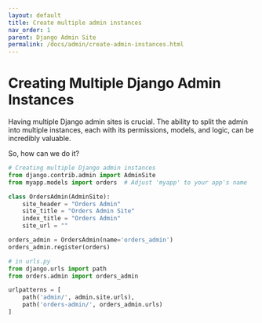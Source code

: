 ```yaml
---
layout: default
title: Create multiple admin instances
nav_order: 1
parent: Django Admin Site
permalink: /docs/admin/create-admin-instances.html
---
```


# Creating Multiple Django Admin Instances

Having multiple Django admin sites is crucial. The ability to split the admin into multiple instances, each with its permissions, models, and logic, can be incredibly valuable.

So, how can we do it?

```python
# Creating multiple Django admin instances
from django.contrib.admin import AdminSite
from myapp.models import orders  # Adjust 'myapp' to your app's name

class OrdersAdmin(AdminSite):
    site_header = "Orders Admin"
    site_title = "Orders Admin Site"
    index_title = "Orders Admin"  
    site_url = ""

orders_admin = OrdersAdmin(name='orders_admin')
orders_admin.register(orders)
```

```python
# in urls.py
from django.urls import path
from orders.admin import orders_admin

urlpatterns = [
    path('admin/', admin.site.urls),
    path('orders-admin/', orders_admin.urls)
]
```